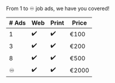 From 1 to ♾️ job ads, we have you covered!

| # Ads | Web | Print | Price |
| --- | --- | --- | --- |
| 1 | ✔️ | ✔️ | €100 |
| 3 | ✔️ | ✔️ | €200 |
| 8 | ✔️ | ✔️ | €500 |
| ♾️ | ✔️ | ✔️ | €2000 |
